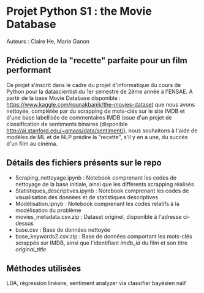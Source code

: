 # Projet Python S1 : the Movie Database
Auteurs : Claire He, Marie Ganon

## Prédiction de la "recette" parfaite pour un film performant

Ce projet s'inscrit dans le cadre du projet d'informatique du cours de Python pour la datascientist du 1er semestre de 2ème année à l'ENSAE. 
A partir de la base Movie Database disponible : https://www.kaggle.com/rounakbanik/the-movies-dataset que nous avons nettoyée, complétée par du scrapping de mots-clés sur le site IMDB et d'une base labellisée de commentaires IMDB issue d'un projet de classification de sentiments binaires (disponible http://ai.stanford.edu/~amaas/data/sentiment/), nous souhaitons à l'aide de modèles de ML et de NLP prédire la "recette", s'il y en a une, du succès d'un film au cinéma. 

## Détails des fichiers présents sur le repo

- Scraping_nettoyage.ipynb : Notebook comprenant les codes de nettoyage de la base initiale, ainsi que les différents scrapping réalisés
- Statistiques_descriptives.ipynb : Notebook comprenant les codes de visualisation des données et de statistiques descriptives
- Modélisation.ipnyb : Notebook comprenant les codes relatifs à la modélisation du problème
- movies_metadata.csv.zip : Dataset originel, disponible à l'adresse ci-dessus
- base.csv : Base de données nettoyée
- base_keywords2.csv.zip : Base de données comportant les mots-clés scrappés sur IMDB, ainsi que l'identifiant *imdb_id* du film et son titre *original_title*

## Méthodes utilisées 
LDA, régression linéaire,  sentiment analyzer via classifier bayésien naïf
